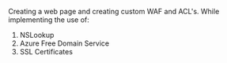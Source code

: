 Creating a web page and creating custom WAF and ACL's. While implementing the use of:
  1. NSLookup
  2. Azure Free Domain Service
  3. SSL Certificates
